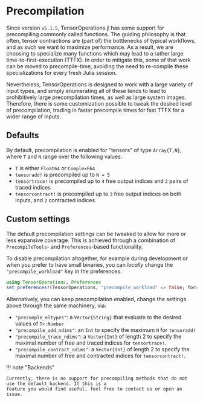 # Precompilation

Since version `v5.1.5`, TensorOperations.jl has some support for precompiling commonly called functions.
The guiding philosophy is that often, tensor contractions are (part of) the bottlenecks of typical workflows,
and as such we want to maximize performance. As a result, we are choosing to specialize many functions which
may lead to a rather large time-to-first-execution (TTFX). In order to mitigate this, some of that work can
be moved to precompile-time, avoiding the need to re-compile these specializations for every fresh Julia session.

Nevertheless, TensorOperations is designed to work with a large variety of input types, and simply enumerating
all of these tends to lead to prohibitively large precompilation times, as well as large system images.
Therefore, there is some customization possible to tweak the desired level of precompilation, trading in
faster precompile times for fast TTFX for a wider range of inputs.

## Defaults

By default, precompilation is enabled for "tensors" of type `Array{T,N}`, where `T` and `N` range over the following values:

* `T` is either `Float64` or `ComplexF64`
* `tensoradd!` is precompiled up to `N = 5`
* `tensortrace!` is precompiled up to `4` free output indices and `2` pairs of traced indices
* `tensorcontract!` is precompiled up to `3` free output indices on both inputs, and `2` contracted indices

## Custom settings

The default precompilation settings can be tweaked to allow for more or less expansive coverage. This is achieved
through a combination of `PrecompileTools`- and `Preferences`-based functionality.

To disable precompilation altogether, for example during development or when you prefer to have small binaries,
you can *locally* change the `"precompile_workload"` key in the preferences.

```julia
using TensorOperations, Preferences
set_preferences!(TensorOperations, "precompile_workload" => false; force=true)
```

Alternatively, you can keep precompilation enabled, change the settings above through the same machinery, via:

* `"precomple_eltypes"`: a `Vector{String}` that evaluate to the desired values of `T<:Number`
* `"precompile_add_ndims"`: an `Int` to specify the maximum `N` for `tensoradd!`
* `"precompile_trace_ndims"`: a `Vector{Int}` of length 2 to specify the maximal number of free and traced indices for `tensortrace!`.
* `"precompile_contract_ndims"`: a `Vector{Int}` of length 2 to specify the maximal number of free and contracted indices for `tensorcontract!`.

!!! note "Backends"

    Currently, there is no support for precompiling methods that do not use the default backend. If this is a
    feature you would find useful, feel free to contact us or open an issue.
